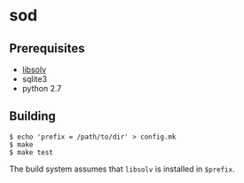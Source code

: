 # sod

## Prerequisites

* [libsolv](https://github.com/openSUSE/libsolv)
* sqlite3
* python 2.7

## Building

    $ echo 'prefix = /path/to/dir' > config.mk
    $ make
    $ make test

The build system assumes that `libsolv` is installed in `$prefix`.

